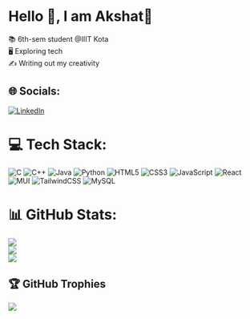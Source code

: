 # Hello 👋, I am Akshat💫
📚 6th-sem student @IIIT Kota 
<br>🖥️ Exploring tech
<br>✍️ Writing out my creativity


## 🌐 Socials:
[![LinkedIn](https://img.shields.io/badge/LinkedIn-%230077B5.svg?logo=linkedin&logoColor=white)](https://www.linkedin.com/in/akshat-jain-69a751258/) 
<!-- [![GMail](https://img.shields.io/badge/Gmail-D14836?style=for-the-badge&logo=gmail&logoColor=white)](mailto:awsomeakshat11@gmail.com?subject=GMail) -->

# 💻 Tech Stack:
![C](https://img.shields.io/badge/c-%2300599C.svg?style=for-the-badge&logo=c&logoColor=white) ![C++](https://img.shields.io/badge/c++-%2300599C.svg?style=for-the-badge&logo=c%2B%2B&logoColor=white) ![Java](https://img.shields.io/badge/java-%23ED8B00.svg?style=for-the-badge&logo=java&logoColor=white) ![Python](https://img.shields.io/badge/python-3670A0?style=for-the-badge&logo=python&logoColor=ffdd54) ![HTML5](https://img.shields.io/badge/html5-%23E34F26.svg?style=for-the-badge&logo=html5&logoColor=white) ![CSS3](https://img.shields.io/badge/css3-%231572B6.svg?style=for-the-badge&logo=css3&logoColor=white) ![JavaScript](https://img.shields.io/badge/javascript-%23323330.svg?style=for-the-badge&logo=javascript&logoColor=%23F7DF1E) ![React](https://img.shields.io/badge/react-%2320232a.svg?style=for-the-badge&logo=react&logoColor=%2361DAFB) ![MUI](https://img.shields.io/badge/MUI-%230081CB.svg?style=for-the-badge&logo=material-ui&logoColor=white) ![TailwindCSS](https://img.shields.io/badge/Tailwind_CSS-grey?style=for-the-badge&logo=tailwind-css&logoColor=38B2AC) ![MySQL](https://img.shields.io/badge/mysql-%2300f.svg?style=for-the-badge&logo=mysql&logoColor=white) 

# 📊 GitHub Stats:
![](https://github-readme-stats.vercel.app/api?username=Your-Akshat&theme=tokyonight&hide_border=false&include_all_commits=true&count_private=true)<br/>
![](https://github-readme-streak-stats.herokuapp.com/?user=Your-Akshat&theme=tokyonight&hide_border=false)<br/>
![](https://github-readme-stats.vercel.app/api/top-langs/?username=Your-Akshat&theme=tokyonight&hide_border=false&include_all_commits=true&count_private=true&layout=compact)

## 🏆 GitHub Trophies
![](https://github-profile-trophy.vercel.app/?username=Your-Akshat&theme=tokyonight&no-frame=false&no-bg=false&margin-w=4)
